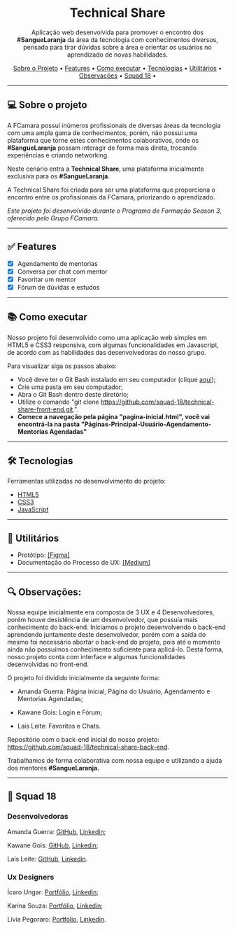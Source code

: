 <h1 align="center">Technical Share</h1>

<p align="center">Aplicação web desenvolvida para promover o encontro dos <b>#SangueLaranja</b> da área da tecnologia com conhecimentos diversos, pensada para tirar dúvidas sobre a área e orientar os usuários no aprendizado de novas habilidades. </p>

<p align="center">
  <a href="#computer-sobre-o-projeto">Sobre o Projeto</a> •
  <a href="#white_check_mark-features">Features</a> •
  <a href="#books-como-executar">Como executar</a> •
  <a href="#-Tecnologias">Tecnologias</a> •
  <a href="#hammer-Utilitários">Utilitários</a> •
  <a href="#mag-Observações">Observações</a> •
  <a href="#rocket-Equipe">Squad 18</a> •  
</p>

---

## :computer: Sobre o projeto

A FCamara possuí inúmeros profissionais de diversas áreas da tecnologia com uma ampla gama de conhecimentos, porém, não possui uma plataforma que torne estes conhecimentos colaborativos, onde os <b>#SangueLaranja</b> possam interagir de forma mais direta, trocando experiências e criando networking.

Neste cenário entra a <b>Technical Share</b>, uma plataforma inicialmente exclusiva para os <b>#SangueLaranja</b>.

A Technical Share foi criada para ser uma plataforma que proporciona o encontro entre os profissionais da FCamara, priorizando o aprendizado.

*Este projeto foi desenvolvido durante o Programa de Formação Season 3, oferecido pelo Grupo FCamara.*

---

## :white_check_mark: Features
- [x] Agendamento de mentorias
- [x] Conversa por chat com mentor
- [x] Favoritar um mentor
- [x] Fórum de dúvidas e estudos

---

## :books: Como executar

Nosso projeto foi desenvolvido como uma aplicação web simples em HTML5 e CSS3 responsiva, com algumas funcionalidades em Javascript, de acordo com as habilidades das desenvolvedoras do nosso grupo. 

Para visualizar siga os passos abaixo: 
- Você deve ter o Git Bash instalado em seu computador (clique <a href="https://git-scm.com/download/win">aqui</a>);
- Crie uma pasta em seu computador;
- Abra o Git Bash dentro deste diretório;
- Utilize o comando "git clone https://github.com/squad-18/technical-share-front-end.git.".
- <strong>Comece a navegação pela página "pagina-inicial.html", você vai encontrá-la na pasta "Páginas-Principal-Usuário-Agendamento-Mentorias Agendadas"</strong>

---

## 🛠 Tecnologias

Ferramentas utilizadas no desenvolvimento do projeto:

- [HTML5](https://developer.mozilla.org/pt-BR/docs/Web/HTML)
- [CSS3](https://developer.mozilla.org/pt-BR/docs/Web/CSS)
- [JavaScript](https://developer.mozilla.org/pt-BR/docs/Web/JavaScript)

---

## :hammer: Utilitários

- Protótipo: <a href="https://www.figma.com/proto/eoHeCfR6gUCv4AqxQCbUrJ/Technical-Share?page-id=0%3A1&node-id=126%3A11&viewport=241%2C48%2C0.19&scaling=scale-down&starting-point-node-id=126%3A11" target="_blank">[Figma]</a> 
- Documentação do Processo de UX: <a href = https://medium.com/@squad18fcamara/technical-share-nossa-experi%C3%AAncia-no-hackathon-do-grupo-f-camara-292bf1d95118>[Medium]</a>

---

## :mag: Observações:

Nossa equipe inicialmente era composta de 3 UX e 4 Desenvolvedores, porém houve desistência de um desenvolvedor, que possuía mais conhecimento do back-end. 
Iniciamos o projeto desenvolvendo o back-end aprendendo juntamente deste desenvolvedor, porém com a saída do mesmo foi necessário abortar o back-end do projeto, pois até o momento ainda não possuímos conhecimento suficiente para aplicá-lo. Desta forma, nosso projeto conta com interface e algumas funcionalidades desenvolvidas no front-end.

O projeto foi dividido inicialmente da seguinte forma:
- <p>Amanda Guerra: Página inicial, Página do Usuário, Agendamento e Mentorias Agendadas;</p>
- <p>Kawane Gois: Login e Fórum;</p>
- <p>Laís Leite: Favoritos e Chats.</p>

Repositório com o back-end inicial do nosso projeto: https://github.com/squad-18/technical-share-back-end.

Trabalhamos de forma colaborativa com nossa equipe e utilizando a ajuda dos mentores <b>#SangueLaranja.</b>

---

## :rocket: Squad 18
  <h3><b>Desenvolvedoras</b></h3>
  <p>Amanda Guerra:  <a href="https://github.com/amaendoas">GitHub</a>, <a href="https://www.linkedin.com/in/guerramanda/" title="Amanda">Linkedin</a>;</p>
  <p>Kawane Gois: <a href="https://github.com/kawanegois">GitHub</b></sub></a>, <a href="https://www.linkedin.com/in/kawanepereira/" title="Kawane">Linkedin</a>;</p>
  <p>Laís Leite: <a href="https://github.com/LaisMLeite">GitHub</b></sub></a>, <a href="https://www.linkedin.com/in/la%C3%ADs-leite-1859a7166/" title="Laís">Linkedin</a>.<p>   
  
  <h3><b>Ux Designers</b></h3>  
 <p> Ícaro Ungar: <a href="https://www.behance.net/icarocruz1">Portfólio</b></sub></a>, <a href="https://www.linkedin.com/in/icaroungar/" title="Ícaro">Linkedin</a>;<p>
 <p> Karina Souza: <a href="">Portfólio</b></sub></a>, <a href="https://www.linkedin.com/in/karina-souza-evangelista-914647230/" title="Karina">Linkedin</a>;  <p>
 <p> Lívia Pegoraro: <a href="">Portfólio</b></sub></a>, <a href="https://www.linkedin.com/in/liviapegoraro/" title="Lívia">Linkedin</a>.<p>
